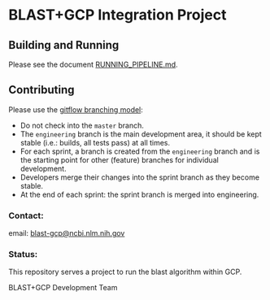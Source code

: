 # BLAST+GCP Integration Project

## Building and Running
Please see the document [RUNNING_PIPELINE.md](https://github.com/ncbi/blast-gcp/engineering/RUNNING_PIPELINE.md).

## Contributing
Please use the [gitflow branching model](https://www.atlassian.com/git/tutorials/comparing-workflows/gitflow-workflow):

* Do not check into the `master` branch.
* The `engineering` branch is the main development area, it should be kept stable (i.e.: builds, all tests pass) at all times.
* For each sprint, a branch is created from the `engineering` branch and is the starting point for other (feature) branches for individual development.
* Developers merge their changes into the sprint branch as they become stable.
* At the end of each sprint: the sprint branch is merged into engineering.

### Contact:
email: blast-gcp@ncbi.nlm.nih.gov

### Status:
This repository serves a project to run the blast algorithm within GCP.



BLAST+GCP Development Team
